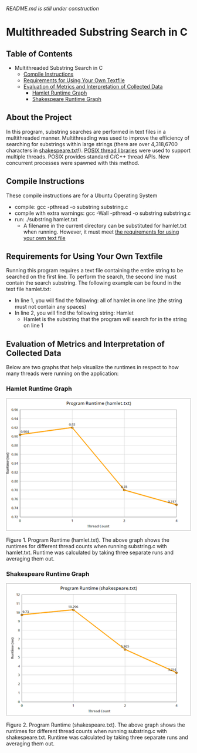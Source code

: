 *README.md is still under construction*
# Multithreaded Substring Search in C

## Table of Contents
- Multithreaded Substring Search in C
  * [Compile Instructions](#compile-instructions)
  * [Requirements for Using Your Own Textfile](#requirements-for-using-your-own-textfile)
  * [Evaluation of Metrics and Interpretation of Collected Data](#evaluation-of-metrics-and-interpretation-of-collected-data)
    * [Hamlet Runtime Graph](#hamlet-runtime-graph)
    * [Shakespeare Runtime Graph](#shakespeare-runtime-graph)

## About the Project
In this program, substring searches are performed in text files in a multithreaded manner. Multithreading was used to improve the efficiency of searching for substrings within large strings (there are over 4,318,6700 characters in [shakespeare.txt](https://github.com/RobertCarrUTA/C-Multithreaded-Substring-Search/blob/main/shakespeare.txt)!). [POSIX thread libraries](https://pubs.opengroup.org/onlinepubs/7908799/xsh/pthread.h.html) were used to support multiple threads. POSIX provides standard C/C++ thread APIs. New concurrent processes were spawned with this method.

## Compile Instructions
These compile instructions are for a Ubuntu Operating System
* compile: gcc -pthread -o substring substring.c
* compile with extra warnings: gcc -Wall -pthread -o substring substring.c
* run: ./substring hamlet.txt
  * A filename in the current directory can be substituted for hamlet.txt when running. However, it must meet [the requirements for using your own text file](#requirements-for-using-your-own-textfile)

## Requirements for Using Your Own Textfile
Running this program requires a text file containing the entire string to be searched on the first line. To perform the search, the second line must contain the search substring. The following example can be found in the text file hamlet.txt:
* In line 1, you will find the following: all of hamlet in one line (the string must not contain any spaces)
* In line 2, you will find the following string: Hamlet
  * Hamlet is the substring that the program will search for in the string on line 1

## Evaluation of Metrics and Interpretation of Collected Data
Below are two graphs that help visualize the runtimes in respect to how many threads were running on the application:

### Hamlet Runtime Graph
![alt text](https://github.com/RobertCarrUTA/C-Multithreaded-Substring-Search/blob/main/images/hamlet%20runtime%20graph.png)


Figure 1. Program Runtime (hamlet.txt). The above graph shows the runtimes for different thread counts when running substring.c with hamlet.txt. Runtime was calculated by taking three separate runs and averaging them out.

### Shakespeare Runtime Graph
![alt text](https://github.com/RobertCarrUTA/C-Multithreaded-Substring-Search/blob/main/images/shakespeare%20runtime%20graph.png)


Figure 2. Program Runtime (shakespeare.txt). The above graph shows the runtimes for different thread counts when running substring.c with shakespeare.txt. Runtime was calculated by taking three separate runs and averaging them out.
